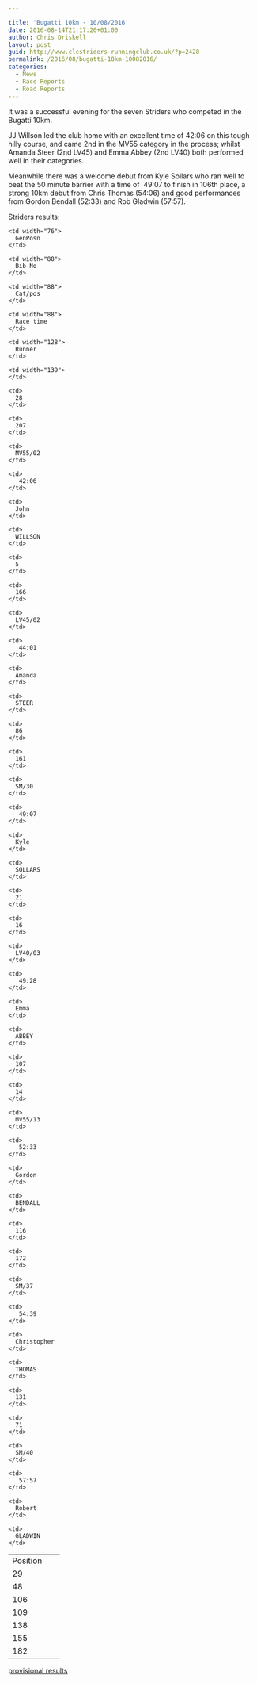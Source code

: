 ```yaml
---

title: 'Bugatti 10km - 10/08/2016'
date: 2016-08-14T21:17:20+01:00
author: Chris Driskell
layout: post
guid: http://www.clcstriders-runningclub.co.uk/?p=2428
permalink: /2016/08/bugatti-10km-10082016/
categories:
  - News
  - Race Reports
  - Road Reports
---
```

It was a successful evening for the seven Striders who competed in the Bugatti 10km.

JJ Willson led the club home with an excellent time of 42:06 on this tough hilly course, and came 2nd in the MV55 category in the process; whilst Amanda Steer (2nd LV45) and Emma Abbey (2nd LV40) both performed well in their categories.

Meanwhile there was a welcome debut from Kyle Sollars who ran well to beat the 50 minute barrier with a time of  49:07 to finish in 106th place, a strong 10km debut from Chris Thomas (54:06) and good performances from Gordon Bendall (52:33) and Rob Gladwin (57:57).

Striders results:

<table width="695">
  <tr>
    <td width="88">
      Position
    </td>
    
    <td width="76">
      GenPosn
    </td>
    
    <td width="88">
      Bib No
    </td>
    
    <td width="88">
      Cat/pos
    </td>
    
    <td width="88">
      Race time
    </td>
    
    <td width="128">
      Runner
    </td>
    
    <td width="139">
    </td>
  </tr>
  
  <tr>
    <td>
      29
    </td>
    
    <td>
      28
    </td>
    
    <td>
      207
    </td>
    
    <td>
      MV55/02
    </td>
    
    <td>
       42:06
    </td>
    
    <td>
      John
    </td>
    
    <td>
      WILLSON
    </td>
  </tr>
  
  <tr>
    <td>
      48
    </td>
    
    <td>
      5
    </td>
    
    <td>
      166
    </td>
    
    <td>
      LV45/02
    </td>
    
    <td>
       44:01
    </td>
    
    <td>
      Amanda
    </td>
    
    <td>
      STEER
    </td>
  </tr>
  
  <tr>
    <td>
      106
    </td>
    
    <td>
      86
    </td>
    
    <td>
      161
    </td>
    
    <td>
      SM/30
    </td>
    
    <td>
       49:07
    </td>
    
    <td>
      Kyle
    </td>
    
    <td>
      SOLLARS
    </td>
  </tr>
  
  <tr>
    <td>
      109
    </td>
    
    <td>
      21
    </td>
    
    <td>
      16
    </td>
    
    <td>
      LV40/03
    </td>
    
    <td>
       49:28
    </td>
    
    <td>
      Emma
    </td>
    
    <td>
      ABBEY
    </td>
  </tr>
  
  <tr>
    <td>
      138
    </td>
    
    <td>
      107
    </td>
    
    <td>
      14
    </td>
    
    <td>
      MV55/13
    </td>
    
    <td>
       52:33
    </td>
    
    <td>
      Gordon
    </td>
    
    <td>
      BENDALL
    </td>
  </tr>
  
  <tr>
    <td>
      155
    </td>
    
    <td>
      116
    </td>
    
    <td>
      172
    </td>
    
    <td>
      SM/37
    </td>
    
    <td>
       54:39
    </td>
    
    <td>
      Christopher
    </td>
    
    <td>
      THOMAS
    </td>
  </tr>
  
  <tr>
    <td>
      182
    </td>
    
    <td>
      131
    </td>
    
    <td>
      71
    </td>
    
    <td>
      SM/40
    </td>
    
    <td>
       57:57
    </td>
    
    <td>
      Robert
    </td>
    
    <td>
      GLADWIN
    </td>
  </tr>
</table>

[provisional results](http://www.almostathletes.co.uk/uploads/Bugatti/2016/Bugatti%202016.pdf)